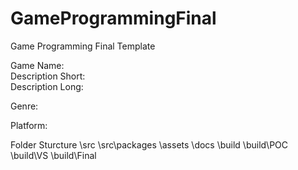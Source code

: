 # GameProgrammingFinal
Game Programming Final Template

Game Name:  
Description Short:  
Description Long:

Genre:

Platform:

Folder Sturcture
\src
\src\packages
\assets
\docs
\build
\build\POC
\build\VS
\build\Final
